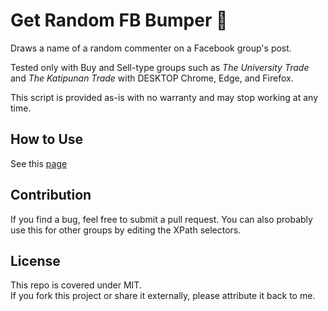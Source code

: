 # Get Random FB Bumper 🔮

Draws a name of a random commenter on a Facebook group's post.

Tested only with Buy and Sell-type groups such as *The University Trade* and *The Katipunan Trade* with DESKTOP Chrome, Edge, and Firefox. 

This script is provided as-is with no warranty and may stop working at any time. 

## How to Use

See this [page](https://kenzojrc.github.io/get-random-fb-bumper)

## Contribution

If you find a bug, feel free to submit a pull request. You can also probably use this for other groups by editing the XPath selectors.

## License

This repo is covered under MIT.  
If you fork this project or share it externally, please attribute it back to me.